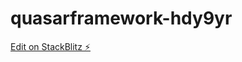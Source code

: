 # quasarframework-hdy9yr

[Edit on StackBlitz ⚡️](https://stackblitz.com/edit/quasarframework-hdy9yr)

